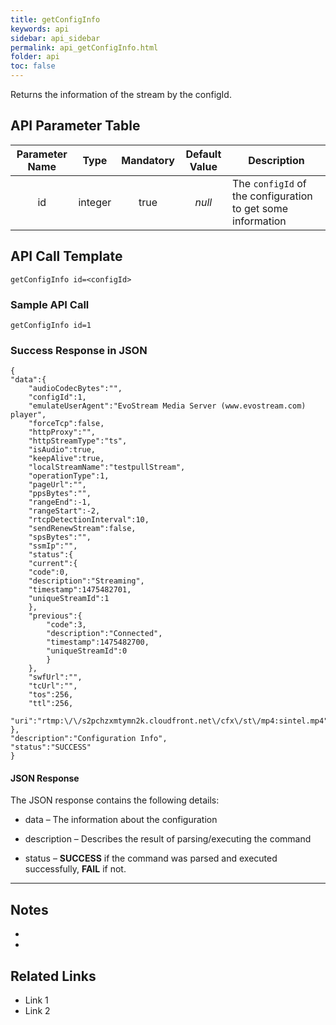 ```yaml
---
title: getConfigInfo
keywords: api
sidebar: api_sidebar
permalink: api_getConfigInfo.html
folder: api
toc: false
---
```




Returns the information of the stream by the configId.





## API Parameter Table



| Parameter Name |  Type   | Mandatory | Default Value | Description                              |
| :------------: | :-----: | :-------: | :-----------: | ---------------------------------------- |
|       id       | integer |   true    |    *null*     | The `configId` of the configuration to get some information |

## API Call Template

``` 
getConfigInfo id=<configId>
```



### Sample API Call

``` 
getConfigInfo id=1
```



### Success Response in JSON

``` 
{
"data":{
	"audioCodecBytes":"",
	"configId":1,
	"emulateUserAgent":"EvoStream Media Server (www.evostream.com) player",
	"forceTcp":false,
	"httpProxy":"",
	"httpStreamType":"ts",
	"isAudio":true,
	"keepAlive":true,
	"localStreamName":"testpullStream",
	"operationType":1,
	"pageUrl":"",
	"ppsBytes":"",
	"rangeEnd":-1,
	"rangeStart":-2,
	"rtcpDetectionInterval":10,
	"sendRenewStream":false,
	"spsBytes":"",
	"ssmIp":"",
	"status":{
	"current":{
	"code":0,
	"description":"Streaming",
	"timestamp":1475482701,
	"uniqueStreamId":1
	},
	"previous":{
		"code":3,
		"description":"Connected",
		"timestamp":1475482700,
		"uniqueStreamId":0
		}
	},
	"swfUrl":"",
	"tcUrl":"",
	"tos":256,
	"ttl":256,
	"uri":"rtmp:\/\/s2pchzxmtymn2k.cloudfront.net\/cfx\/st\/mp4:sintel.mp4"
},
"description":"Configuration Info",
"status":"SUCCESS"
}
```



#### **JSON Response**

The JSON response contains the following details:

- data – The information about the configuration


- description – Describes the result of parsing/executing the command
- status – **SUCCESS** if the command was parsed and executed successfully, **FAIL** if not.

------

## Notes

- ​
- ​





## **Related Links**

- Link 1
- Link 2